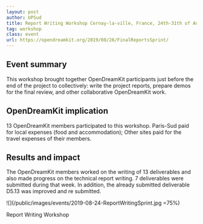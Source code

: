 ```yaml
---
layout: post
author: UPSud
title: Report Writing Workshop Cernay-la-ville, France, 24th-31th of August 2019
tag: workshop
class: event
url: https://opendreamkit.org/2019/08/26/FinalReportsSprint/
---
```


  ## Event summary

 This workshop brought together OpenDreamKit
  participants just before the end of the project to collectively:
  write the project reports, prepare demos for the final review, and
  other collaborative OpenDreamKit work.

  ## OpenDreamKit implication

 13 OpenDreamKit members participated to this
  workshop. Paris-Sud paid for local expenses (food and
  accommodation); Other sites paid for the travel expenses of their
  members.

  ## Results and impact

 The OpenDreamKit members worked on the writing
  of 13 deliverables and also made progress on the technical report
  writing. 7 deliverables were submitted during that week. In
  addition, the already submitted deliverable D5.13 was improved and
  re submitted.

![](/public/images/events/2019-08-24-ReportWritingSprint.jpg =75%)

Report Writing Workshop

